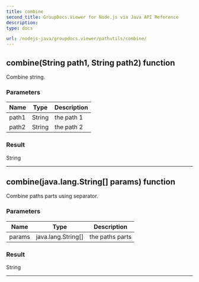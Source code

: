 ```yaml
---
title: combine
second_title: GroupDocs.Viewer for Node.js via Java API Reference
description: 
type: docs

url: /nodejs-java/groupdocs.viewer/pathutils/combine/
---
```


## combine(String path1, String path2)  function
Combine string.

### Parameters

| Name | Type | Description |
| --- | --- | --- |
| path1 | String | the path 1 |
| path2 | String | the path 2 |

### Result
String


---


## combine(java.lang.String[] params)  function
Combine paths parts using separator.

### Parameters

| Name | Type | Description |
| --- | --- | --- |
| params | java.lang.String[] | the paths parts |

### Result
String


---


